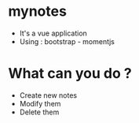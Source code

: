 # mynotes
 - It's a vue application
 - Using : bootstrap - momentjs


# What can you do ?
  - Create new notes
  - Modify them
  - Delete them
